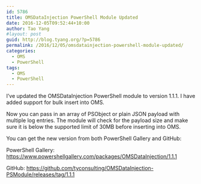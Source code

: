 ```yaml
---
id: 5786
title: OMSDataInjection PowerShell Module Updated
date: 2016-12-05T09:52:44+10:00
author: Tao Yang
#layout: post
guid: http://blog.tyang.org/?p=5786
permalink: /2016/12/05/omsdatainjection-powershell-module-updated/
categories:
  - OMS
  - PowerShell
tags:
  - OMS
  - PowerShell
---
```

I’ve updated the OMSDataInjection PowerShell module to version 1.1.1. I have added support for bulk insert into OMS.

Now you can pass in an array of PSObject or plain JSON payload with multiple log entries. The module will check for the payload size and make sure it is below the supported limit of 30MB before inserting into OMS.

You can get the new version from both PowerShell Gallery and GitHub:

PowerShell Gallery: <a title="https://www.powershellgallery.com/packages/OMSDataInjection/1.1.1" href="https://www.powershellgallery.com/packages/OMSDataInjection/1.1.1">https://www.powershellgallery.com/packages/OMSDataInjection/1.1.1</a>

GitHub: <a title="https://github.com/tyconsulting/OMSDataInjection-PSModule/releases/tag/1.1.1" href="https://github.com/tyconsulting/OMSDataInjection-PSModule/releases/tag/1.1.1">https://github.com/tyconsulting/OMSDataInjection-PSModule/releases/tag/1.1.1</a>